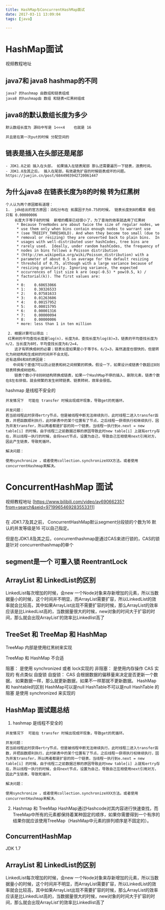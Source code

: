 ```yaml
---
title: HashMap与ConcurrentHashMap面试
date: 2017-03-11 13:09:04
tags: [java]

---
```



# HashMap面试

视频教程地址

## java7和 java8 hashmap的不同
```
java7 的hashmap 由数组和链表组成
java8 的hashmap由 数组 和链表+红黑树组成
```
## java8的默认数组长度为多少
```
默认数组长度为 源码中写是 1<<<4    也就是 16  

并且是在第一次put的时候 分配空间的
```
## 链表是插入在头部还是尾部
```
- JDK1.8之前 插入在头部， 如果插入在链表尾部 那么还需要遍历一下链表，浪费时间。
- JDK1.8及其之后， 插入在尾部，有效避免扩容的时候链表成环的问题。 
https://juejin.cn/post/6844903942720061447
```

## 为什么java8 在链表长度为8的时候 转为红黑树
```
个人认为两个原因都有道理：
1.  jdk给出的官方原因：泊松分布在 拓展因子为0.75的时候， 链表长度到8的概率 极低 只有 0.00000006
    长度大于等于8的时候  新增的概率已经很小了，为了查询的效率就选用了红黑树
     * Because TreeNodes are about twice the size of regular nodes, we
     * use them only when bins contain enough nodes to warrant use
     * (see TREEIFY_THRESHOLD). And when they become too small (due to
     * removal or resizing) they are converted back to plain bins.  In
     * usages with well-distributed user hashCodes, tree bins are
     * rarely used.  Ideally, under random hashCodes, the frequency of
     * nodes in bins follows a Poisson distribution
     * (http://en.wikipedia.org/wiki/Poisson_distribution) with a
     * parameter of about 0.5 on average for the default resizing
     * threshold of 0.75, although with a large variance because of
     * resizing granularity. Ignoring variance, the expected
     * occurrences of list size k are (exp(-0.5) * pow(0.5, k) /
     * factorial(k)). The first values are:
     *
     * 0:    0.60653066
     * 1:    0.30326533
     * 2:    0.07581633
     * 3:    0.01263606
     * 4:    0.00157952
     * 5:    0.00015795
     * 6:    0.00001316
     * 7:    0.00000094
     * 8:    0.00000006
     * more: less than 1 in ten million
 
 2. 根据计算可以得出 :
 红黑树的平均查找长度是log(n)，长度为8，查找长度为log(8)=3，链表的平均查找长度为n/2，当长度为8时，平均查找长度为8/2=4，
    这才有转换成树的必要；链表长度如果是小于等于6，6/2=3，虽然速度也很快的，但是转化为树结构和生成树的时间并不会太短。
还有选择6和8的原因是：
　　中间有个差值7可以防止链表和树之间频繁的转换。假设一下，如果设计成链表个数超过8则链表转换成树结构，
    链表个数小于8则树结构转换成链表，如果一个HashMap不停的插入、删除元素，链表个数在8左右徘徊，就会频繁的发生树转链表、链表转树，效率会很低。
```



hashmap 是线程不安全的

```
并发情况下  可能在 transfer 时候出现成环现象，导致get的死循环。

并发问题：
若当前线程此时获得ertry节点，但是被线程中断无法继续执行，此时线程二进入transfer函数，并把函数顺利执行，此时新表中的某个位置有了节点，之后线程一获得执行权继续执行，因为并发transfer，所以两者都是扩容的同一个链表，当线程一执行到e.next = new table[i] 的时候，由于线程二之前数据迁移的原因导致此时new table[i] 上就有ertry存在，所以线程一执行的时候，会将next节点，设置为自己，导致自己互相使用next引用对方，因此产生链表，导致死循环。

解决问题：

使用synchronize ，或者使用collection.synchronizeXXX方法。或者使用concurrentHashmap来解决。
```



# ConcurrentHashMap 面试

 视频教程地址 [https://www.bilibili.com/video/av69066235?from=search&seid=9719965469283553311]
##  

在 JDK1.7及其之前， ConcurrentHashMap默认segment分段锁的个数为16  默认的并发等级是16 可以自己指定。 

但是在JDK1.8及其之后，concurrenthashmap是通过CAS来进行锁的，CAS的锁是针对 concurrenthashmap的单个

## segment是一个 可重入锁 ReentrantLock







## ArrayList 和 LinkedList的区别

 LinkedList每次增加的时候，会new 一个Node对象来存新增加的元素，所以当数据量小的时候，这个时间并不明显，而ArrayList需要扩容，所以LinkedList的效率就会比较高，其中如果ArrayList出现不需要扩容的时候，那么ArrayList的效率应该是比LinkedList高的，当数据量很大的时候，new对象的时间大于扩容的时间，那么就会出现ArrayList'的效率比Linkedlist高了





## TreeSet  和  TreeMap 和  HashMap

TreeMap 内部是使用红黑树来实现



TreeMap 和  HashMap 不合适







阻塞： 是使用 synchronized  或者  lock实现的
非阻塞： 是使用内存操作 CAS 实现的  有点类似 自旋锁
自旋锁： CAS 会根据数据的偏移量来决定是否更新一个数据， 如果数据一样，那么就更新数据，如果不一样那就不更新数据。
HashMap 和 hashtable的区别  HashMap可以是null  HashTable不可以是null
HashTable 的阻塞 是使用 synchronized 来实现的



## HashMap 面试题总结

1. hashmap 是线程不安全的

```
并发情况下  可能在 transfer 时候出现成环现象，导致get的死循环。

并发问题：
若当前线程此时获得ertry节点，但是被线程中断无法继续执行，此时线程二进入transfer函数，并把函数顺利执行，此时新表中的某个位置有了节点，之后线程一获得执行权继续执行，因为并发transfer，所以两者都是扩容的同一个链表，当线程一执行到e.next = new table[i] 的时候，由于线程二之前数据迁移的原因导致此时new table[i] 上就有ertry存在，所以线程一执行的时候，会将next节点，设置为自己，导致自己互相使用next引用对方，因此产生链表，导致死循环。

解决问题：

使用synchronize ，或者使用collection.synchronizeXXX方法。或者使用concurrentHashmap来解决。
```

2. Hashmap 和 TreeMap
   HashMap通过Hashcode对其内容进行快速查找，而 TreeMap中所有的元素都保持着某种固定的顺序，如果你需要得到一个有序的结果你就应该使用TreeMap（HashMap中元素的排列顺序是不固定的）。


## ConcurrentHashMap

JDK 1.7 





## ArrayList 和 LinkedList的区别

 LinkedList每次增加的时候，会new 一个Node对象来存新增加的元素，所以当数据量小的时候，这个时间并不明显，而ArrayList需要扩容，所以LinkedList的效率就会比较高，其中如果ArrayList出现不需要扩容的时候，那么ArrayList的效率应该是比LinkedList高的，当数据量很大的时候，new对象的时间大于扩容的时间，那么就会出现ArrayList'的效率比Linkedlist高了






